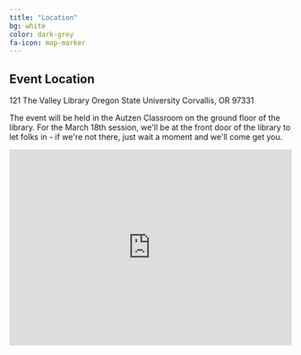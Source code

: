 ```yaml
---
title: "Location"
bg: white
color: dark-grey
fa-icon: map-marker
---
```


## Event Location

121 The Valley Library
Oregon State University
Corvallis, OR 97331

The event will be held in the Autzen Classroom on the ground floor of the library. For the March 18th session, we'll be at the front door of the library to let folks in - if we're not there, just wait a moment and we'll come get you.

<iframe src="https://www.google.com/maps/embed?pb=!1m14!1m12!1m3!1d37681952.50994504!2d-86.949811899229!3d44.706743035489126!2m3!1f0!2f0!3f0!3m2!1i1024!2i768!4f13.1!5e0!3m2!1sen!2sca!4v1487397173427" width="100%" height="350" frameborder="0" style="border:0" allowfullscreen></iframe>
